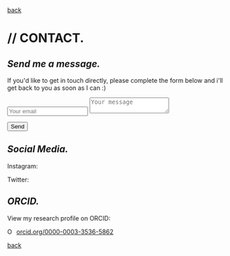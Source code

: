 
[back](./)


# // CONTACT. 

## _Send me a message._

If you'd like to get in touch directly, please complete the form below and i'll get back to you as soon as I can :)

<form action="https://formspree.io/brewsterben@me.com"

<input type="name" name="email" placeholder="Your Name">

<input type="email" name="email" placeholder="Your email">

<textarea name="message" placeholder="Your message"></textarea>

<button type="submit">Send</button>
</form>

## _Social Media._

Instagram: 


Twitter: 

## _ORCID._
View my research profile on ORCID: 

<a href="https://orcid.org/0000-0003-3536-5862" target="orcid.widget" rel="noopener noreferrer" style="vertical-align:top;"><img src="https://orcid.org/sites/default/files/images/orcid_16x16.png" style="width:1em;margin-right:.5em;" alt="ORCID iD icon">orcid.org/0000-0003-3536-5862</a>


[back](./)
